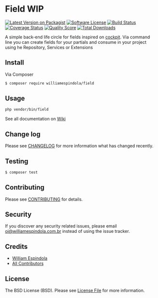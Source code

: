# Field WIP

[![Latest Version on Packagist][ico-version]][link-packagist]
[![Software License][ico-license]](LICENSE.md)
[![Build Status][ico-travis]][link-travis]
[![Coverage Status][ico-scrutinizer]][link-scrutinizer]
[![Quality Score][ico-code-quality]][link-code-quality]
[![Total Downloads][ico-downloads]][link-downloads]

A simple back-end life circle for fields inspired on [cockpit](http://getcockpit.com/).
Via command line you can create fields for your partials and consume in your project using he Repository, Services or Extensions

## Install

Via Composer

``` bash
$ composer require williamespindola/field
```

## Usage

``` bash
php vendor/bin/field
```

See all documentation on [Wiki](https://github.com/williamespindola/field/wiki)

## Change log

Please see [CHANGELOG](CHANGELOG.md) for more information what has changed recently.

## Testing

``` bash
$ composer test
```

## Contributing

Please see [CONTRIBUTING](CONTRIBUTING.md) for details.

## Security

If you discover any security related issues, please email oi@williamespindola.com.br instead of using the issue tracker.

## Credits

- [William Espindola][link-author]
- [All Contributors][link-contributors]

## License

The BSD License (BSD). Please see [License File](LICENSE.md) for more information.

[ico-version]: https://img.shields.io/packagist/v/williamespindola/field.svg?style=flat-square
[ico-license]: https://img.shields.io/badge/license-BSD-brightgreen.svg?style=flat-square
[ico-travis]: https://img.shields.io/travis/williamespindola/field/master.svg?style=flat-square
[ico-scrutinizer]: https://img.shields.io/scrutinizer/coverage/g/williamespindola/field.svg?style=flat-square
[ico-code-quality]: https://img.shields.io/scrutinizer/g/williamespindola/field.svg?style=flat-square
[ico-downloads]: https://img.shields.io/packagist/dt/williamespindola/field.svg?style=flat-square

[link-packagist]: https://packagist.org/packages/williamespindola/field
[link-travis]: https://travis-ci.org/williamespindola/field
[link-scrutinizer]: https://scrutinizer-ci.com/g/williamespindola/field/code-structure
[link-code-quality]: https://scrutinizer-ci.com/g/williamespindola/field
[link-downloads]: https://packagist.org/packages/williamespindola/field
[link-author]: https://github.com/williamespindola
[link-contributors]: ../../contributors
